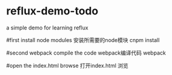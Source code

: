 # reflux-demo-todo
a simple demo for learning reflux

#first install node modules 安装所需要的node模块
cnpm install

#second  webpack compile the code   webpack编译代码
webpack

#open the  index.html  browse   打开index.html 浏览
